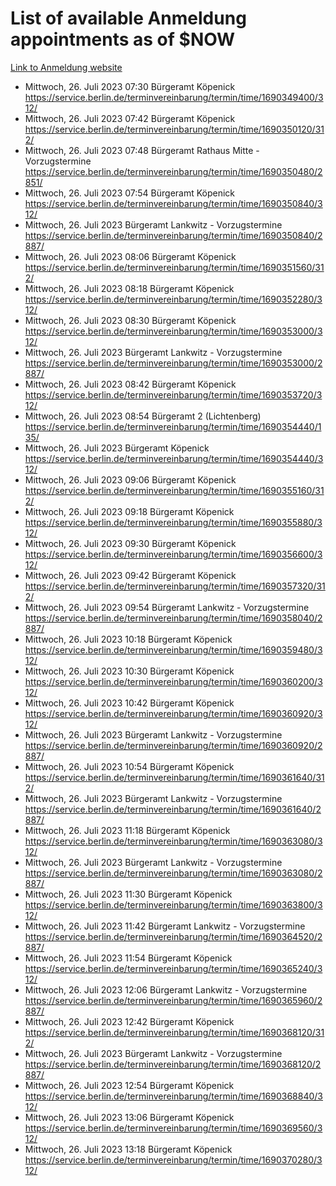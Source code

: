 # List of available Anmeldung appointments as of $NOW
[Link to Anmeldung website](https://service.berlin.de/terminvereinbarung/termin/tag.php?termin=1&anliegen[]=120686&dienstleisterlist=122210,122217,327316,122219,327312,122227,327314,122231,327346,122243,327348,122254,122252,329742,122260,329745,122262,329748,122271,327278,122273,327274,122277,327276,330436,122280,327294,122282,327290,122284,327292,122291,327270,122285,327266,122286,327264,122296,327268,150230,329760,122297,327286,122294,327284,122312,329763,122314,329775,122304,327330,122311,327334,122309,327332,317869,122281,327352,122279,329772,122283,122276,327324,122274,327326,122267,329766,122246,327318,122251,327320,122257,327322,122208,327298,122226,327300&herkunft=http%3A%2F%2Fservice.berlin.de%2Fdienstleistung%2F120686%2F)
- Mittwoch, 26. Juli 2023 07:30 Bürgeramt Köpenick https://service.berlin.de/terminvereinbarung/termin/time/1690349400/312/
- Mittwoch, 26. Juli 2023 07:42 Bürgeramt Köpenick https://service.berlin.de/terminvereinbarung/termin/time/1690350120/312/
- Mittwoch, 26. Juli 2023 07:48 Bürgeramt Rathaus Mitte - Vorzugstermine https://service.berlin.de/terminvereinbarung/termin/time/1690350480/2851/
- Mittwoch, 26. Juli 2023 07:54 Bürgeramt Köpenick https://service.berlin.de/terminvereinbarung/termin/time/1690350840/312/
- Mittwoch, 26. Juli 2023  Bürgeramt Lankwitz - Vorzugstermine https://service.berlin.de/terminvereinbarung/termin/time/1690350840/2887/
- Mittwoch, 26. Juli 2023 08:06 Bürgeramt Köpenick https://service.berlin.de/terminvereinbarung/termin/time/1690351560/312/
- Mittwoch, 26. Juli 2023 08:18 Bürgeramt Köpenick https://service.berlin.de/terminvereinbarung/termin/time/1690352280/312/
- Mittwoch, 26. Juli 2023 08:30 Bürgeramt Köpenick https://service.berlin.de/terminvereinbarung/termin/time/1690353000/312/
- Mittwoch, 26. Juli 2023  Bürgeramt Lankwitz - Vorzugstermine https://service.berlin.de/terminvereinbarung/termin/time/1690353000/2887/
- Mittwoch, 26. Juli 2023 08:42 Bürgeramt Köpenick https://service.berlin.de/terminvereinbarung/termin/time/1690353720/312/
- Mittwoch, 26. Juli 2023 08:54 Bürgeramt 2 (Lichtenberg) https://service.berlin.de/terminvereinbarung/termin/time/1690354440/135/
- Mittwoch, 26. Juli 2023  Bürgeramt Köpenick https://service.berlin.de/terminvereinbarung/termin/time/1690354440/312/
- Mittwoch, 26. Juli 2023 09:06 Bürgeramt Köpenick https://service.berlin.de/terminvereinbarung/termin/time/1690355160/312/
- Mittwoch, 26. Juli 2023 09:18 Bürgeramt Köpenick https://service.berlin.de/terminvereinbarung/termin/time/1690355880/312/
- Mittwoch, 26. Juli 2023 09:30 Bürgeramt Köpenick https://service.berlin.de/terminvereinbarung/termin/time/1690356600/312/
- Mittwoch, 26. Juli 2023 09:42 Bürgeramt Köpenick https://service.berlin.de/terminvereinbarung/termin/time/1690357320/312/
- Mittwoch, 26. Juli 2023 09:54 Bürgeramt Lankwitz - Vorzugstermine https://service.berlin.de/terminvereinbarung/termin/time/1690358040/2887/
- Mittwoch, 26. Juli 2023 10:18 Bürgeramt Köpenick https://service.berlin.de/terminvereinbarung/termin/time/1690359480/312/
- Mittwoch, 26. Juli 2023 10:30 Bürgeramt Köpenick https://service.berlin.de/terminvereinbarung/termin/time/1690360200/312/
- Mittwoch, 26. Juli 2023 10:42 Bürgeramt Köpenick https://service.berlin.de/terminvereinbarung/termin/time/1690360920/312/
- Mittwoch, 26. Juli 2023  Bürgeramt Lankwitz - Vorzugstermine https://service.berlin.de/terminvereinbarung/termin/time/1690360920/2887/
- Mittwoch, 26. Juli 2023 10:54 Bürgeramt Köpenick https://service.berlin.de/terminvereinbarung/termin/time/1690361640/312/
- Mittwoch, 26. Juli 2023  Bürgeramt Lankwitz - Vorzugstermine https://service.berlin.de/terminvereinbarung/termin/time/1690361640/2887/
- Mittwoch, 26. Juli 2023 11:18 Bürgeramt Köpenick https://service.berlin.de/terminvereinbarung/termin/time/1690363080/312/
- Mittwoch, 26. Juli 2023  Bürgeramt Lankwitz - Vorzugstermine https://service.berlin.de/terminvereinbarung/termin/time/1690363080/2887/
- Mittwoch, 26. Juli 2023 11:30 Bürgeramt Köpenick https://service.berlin.de/terminvereinbarung/termin/time/1690363800/312/
- Mittwoch, 26. Juli 2023 11:42 Bürgeramt Lankwitz - Vorzugstermine https://service.berlin.de/terminvereinbarung/termin/time/1690364520/2887/
- Mittwoch, 26. Juli 2023 11:54 Bürgeramt Köpenick https://service.berlin.de/terminvereinbarung/termin/time/1690365240/312/
- Mittwoch, 26. Juli 2023 12:06 Bürgeramt Lankwitz - Vorzugstermine https://service.berlin.de/terminvereinbarung/termin/time/1690365960/2887/
- Mittwoch, 26. Juli 2023 12:42 Bürgeramt Köpenick https://service.berlin.de/terminvereinbarung/termin/time/1690368120/312/
- Mittwoch, 26. Juli 2023  Bürgeramt Lankwitz - Vorzugstermine https://service.berlin.de/terminvereinbarung/termin/time/1690368120/2887/
- Mittwoch, 26. Juli 2023 12:54 Bürgeramt Köpenick https://service.berlin.de/terminvereinbarung/termin/time/1690368840/312/
- Mittwoch, 26. Juli 2023 13:06 Bürgeramt Köpenick https://service.berlin.de/terminvereinbarung/termin/time/1690369560/312/
- Mittwoch, 26. Juli 2023 13:18 Bürgeramt Köpenick https://service.berlin.de/terminvereinbarung/termin/time/1690370280/312/
